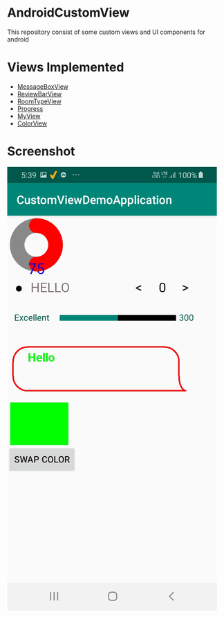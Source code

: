 # AndroidCustomView
This repository consist of some custom views and UI components for android

# Views Implemented
* [MessageBoxView](app/src/main/java/com/example/customviewdemoapplication/Views/MessageBox.java)
* [ReviewBarView](app/src/main/java/com/example/customviewdemoapplication/Views/ReviewBarView.java)
* [RoomTypeView](app/src/main/java/com/example/customviewdemoapplication/Views/RoomTypeView.java)
* [Progress](app/src/main/java/com/example/customviewdemoapplication/Views/Progress.java)
* [MyView](app/src/main/java/com/example/customviewdemoapplication/Views/MyView.java)
* [ColorView](app/src/main/java/com/example/customviewdemoapplication/Views/ColorView.java)

# Screenshot
<img src="screenshots/ss_1.png">

